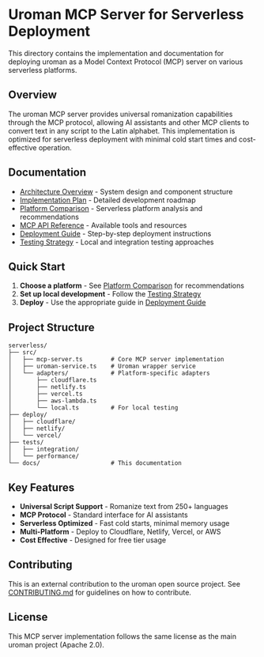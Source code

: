 # Uroman MCP Server for Serverless Deployment

This directory contains the implementation and documentation for deploying uroman as a Model Context Protocol (MCP) server on various serverless platforms.

## Overview

The uroman MCP server provides universal romanization capabilities through the MCP protocol, allowing AI assistants and other MCP clients to convert text in any script to the Latin alphabet. This implementation is optimized for serverless deployment with minimal cold start times and cost-effective operation.

## Documentation

- [Architecture Overview](./ARCHITECTURE.md) - System design and component structure
- [Implementation Plan](./IMPLEMENTATION_PLAN.md) - Detailed development roadmap
- [Platform Comparison](./PLATFORM_COMPARISON.md) - Serverless platform analysis and recommendations
- [MCP API Reference](./MCP_API_REFERENCE.md) - Available tools and resources
- [Deployment Guide](./DEPLOYMENT_GUIDE.md) - Step-by-step deployment instructions
- [Testing Strategy](./TESTING_STRATEGY.md) - Local and integration testing approaches

## Quick Start

1. **Choose a platform** - See [Platform Comparison](./PLATFORM_COMPARISON.md) for recommendations
2. **Set up local development** - Follow the [Testing Strategy](./TESTING_STRATEGY.md)
3. **Deploy** - Use the appropriate guide in [Deployment Guide](./DEPLOYMENT_GUIDE.md)

## Project Structure

```
serverless/
├── src/
│   ├── mcp-server.ts        # Core MCP server implementation
│   ├── uroman-service.ts    # Uroman wrapper service
│   └── adapters/            # Platform-specific adapters
│       ├── cloudflare.ts    
│       ├── netlify.ts       
│       ├── vercel.ts        
│       ├── aws-lambda.ts    
│       └── local.ts         # For local testing
├── deploy/
│   ├── cloudflare/
│   ├── netlify/
│   └── vercel/
├── tests/
│   ├── integration/
│   └── performance/
└── docs/                    # This documentation
```

## Key Features

- **Universal Script Support** - Romanize text from 250+ languages
- **MCP Protocol** - Standard interface for AI assistants
- **Serverless Optimized** - Fast cold starts, minimal memory usage
- **Multi-Platform** - Deploy to Cloudflare, Netlify, Vercel, or AWS
- **Cost Effective** - Designed for free tier usage

## Contributing

This is an external contribution to the uroman open source project. See [CONTRIBUTING.md](./CONTRIBUTING.md) for guidelines on how to contribute.

## License

This MCP server implementation follows the same license as the main uroman project (Apache 2.0).
